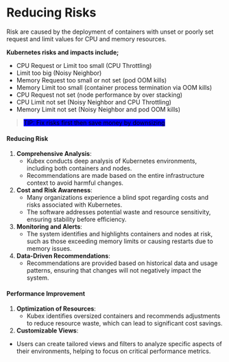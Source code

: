 # Reducing Risks

Risk are caused by the deployment of containers with unset or poorly set request and limit values for CPU and memory resources.

**Kubernetes risks and impacts include;**

* CPU Request or Limit too small (CPU Throttling)
* Limit too big (Noisy Neighbor)
* Memory Request too small or not set (pod OOM kills)
* Memory Limit too small (container process termination via OOM kills)
* CPU Request not set (node performance by over stacking)
* CPU Limit not set (Noisy Neighbor and CPU Throttling)
* Memory Limit not set (Noisy Neighbor and pod OOM kills)

> <mark style="background-color:blue;">TIP: Fix risks first then save money by downsizing</mark>







#### Reducing Risk

1. **Comprehensive Analysis**:
   * Kubex conducts deep analysis of Kubernetes environments, including both containers and nodes.
   * Recommendations are made based on the entire infrastructure context to avoid harmful changes.
2. **Cost and Risk Awareness**:
   * Many organizations experience a blind spot regarding costs and risks associated with Kubernetes.
   * The software addresses potential waste and resource sensitivity, ensuring stability before efficiency.
3. **Monitoring and Alerts**:
   * The system identifies and highlights containers and nodes at risk, such as those exceeding memory limits or causing restarts due to memory issues.
4. **Data-Driven Recommendations**:
   * Recommendations are provided based on historical data and usage patterns, ensuring that changes will not negatively impact the system.

#### Performance Improvement

1. **Optimization of Resources**:
   * Kubex identifies oversized containers and recommends adjustments to reduce resource waste, which can lead to significant cost savings.
2. **Customizable Views**:

* Users can create tailored views and filters to analyze specific aspects of their environments, helping to focus on critical performance metrics.

